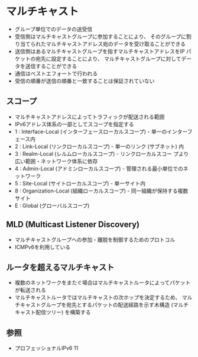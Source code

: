 # マルチキャスト
- グループ単位でのデータの送受信
- 受信側はマルチキャストグループに参加することにより、
  そのグループに割り当てられたマルチキャストアドレス宛のデータを受け取ることができる
- 送信側はあるマルチキャストグループを指すマルチキャストアドレスをIP パケットの宛先に設定することにより、
  マルチキャストグループに対してデータを送信することができる
- 通信はベストエフォートで行われる
- 受信の順番が送信の順番と一致することは保証されていない

## スコープ
- マルチキャストアドレスによってトラフィックが配送される範囲
- IPv6アドレス体系の一部としてスコープを指定する
- 1 : Interface-Local (インターフェースローカルスコープ) - 単一のインターフェース内
- 2 : Link-Local (リンクローカルスコープ) - 単一のリンク (サブネット) 内
- 3 : Realm-Local (レルムローカルスコープ) - リンクローカルスコー プより広い範囲・ネットワーク体系に依存
- 4 : Admin-Local (アドミンローカルスコープ) - 管理される最小単位でのネットワーク
- 5 : Site-Local (サイトローカルスコープ) - 単一サイト内
- 8 : Organization-Local (組織ローカルスコープ) - 同一組織が保持する複数サイト
- E : Global (グローバルスコープ)

## MLD (Multicast Listener Discovery)
- マルチキャストグループへの参加・離脱を制御するためのプロトコル
- ICMPv6を利用している

## ルータを超えるマルチキャスト
- 複数のネットワークをまたぐ場合はマルチキャストルータによってパケットが転送される
- マルチキャストルータではマルチキャストの次ホップを決定するため、
  マルチキャストグループを宛先とするパケットの配送経路を示す木構造 (マルチキャスト配信ツリー) を構築する

## 参照
- プロフェッショナルIPv6 11
